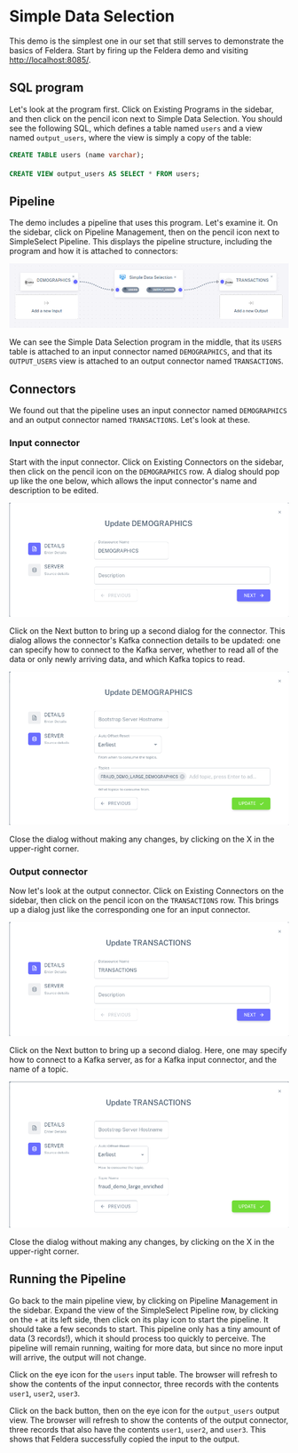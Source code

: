 # Simple Data Selection

This demo is the simplest one in our set that still serves to
demonstrate the basics of Feldera.  Start by firing up the Feldera demo and
visiting <http://localhost:8085/>.

## SQL program

Let's look at the program first.  Click on Existing Programs in the
sidebar, and then click on the pencil icon next to Simple Data
Selection.  You should see the following SQL, which defines a table
named `users` and a view named `output_users`, where the view is
simply a copy of the table:

```sql
CREATE TABLE users (name varchar);

CREATE VIEW output_users AS SELECT * FROM users;
```

## Pipeline

The demo includes a pipeline that uses this program.  Let's examine
it.  On the sidebar, click on Pipeline Management, then on the pencil
icon next to SimpleSelect Pipeline.  This displays the pipeline
structure, including the program and how it is attached to connectors:

![Simple Select Pipeline](images/simple-select-pipeline.png)

We can see the Simple Data Selection program in the middle, that its
`USERS` table is attached to an input connector named `DEMOGRAPHICS`,
and that its `OUTPUT_USERS` view is attached to an output connector
named `TRANSACTIONS`.

## Connectors

We found out that the pipeline uses an input connector named
`DEMOGRAPHICS` and an output connector named `TRANSACTIONS`.  Let's
look at these.

### Input connector

Start with the input connector.  Click on Existing Connectors on the
sidebar, then click on the pencil icon on the `DEMOGRAPHICS` row.  A
dialog should pop up like the one below, which allows the input
connector's name and description to be edited.

![DEMOGRAPHICS input connector details](images/simple-select-demographics-1.png)

Click on the Next button to bring up a second dialog for the
connector.  This dialog allows the connector's Kafka connection
details to be updated: one can specify how to connect to the Kafka
server, whether to read all of the data or only newly arriving data,
and which Kafka topics to read.

![DEMOGRAPHICS input connector details](images/simple-select-demographics-2.png)

Close the dialog without making any changes, by clicking on the X in
the upper-right corner.

### Output connector

Now let's look at the output connector.  Click on Existing Connectors
on the sidebar, then click on the pencil icon on the `TRANSACTIONS`
row.  This brings up a dialog just like the corresponding one for an
input connector.

![TRANSACTIONS output connector details](images/simple-select-transactions-1.png)

Click on the Next button to bring up a second dialog.  Here, one may
specify how to connect to a Kafka server, as for a Kafka input
connector, and the name of a topic.

![TRANSACTIONS output connector details](images/simple-select-transactions-2.png)

Close the dialog without making any changes, by clicking on the X in
the upper-right corner.

## Running the Pipeline

Go back to the main pipeline view, by clicking on Pipeline Management
in the sidebar.  Expand the view of the SimpleSelect Pipeline row, by
clicking on the `+` at its left side, then click on its play icon to
start the pipeline.  It should take a few seconds to start.  This
pipeline only has a tiny amount of data (3 records!), which it should
process too quickly to perceive.  The pipeline will remain running,
waiting for more data, but since no more input will arrive, the output
will not change.

Click on the eye icon for the `users` input table.  The browser will
refresh to show the contents of the input connector, three records
with the contents `user1`, `user2`, `user3`.

Click on the back button, then on the eye icon for the `output_users`
output view.  The browser will refresh to show the contents of the
output connector, three records that also have the contents `user1`,
`user2`, and `user3`.  This shows that Feldera successfully copied the
input to the output.
